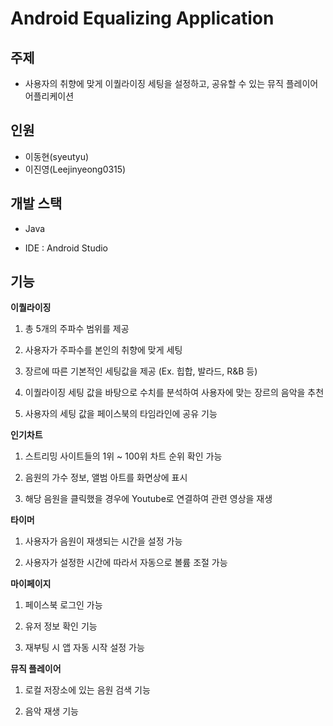 # Android Equalizing Application

## 주제
* 사용자의 취향에 맞게 이퀄라이징 세팅을 설정하고, 공유할 수 있는 뮤직 플레이어 어플리케이션

## 인원
* 이동현(syeutyu)
* 이진영(Leejinyeong0315)

## 개발 스택
* Java

* IDE : Android Studio

## 기능
**이퀄라이징**

1. 총 5개의 주파수 범위를 제공

2. 사용자가 주파수를 본인의 취향에 맞게 세팅

3. 장르에 따른 기본적인 세팅값을 제공 (Ex. 힙합, 발라드, R&B 등)

4. 이퀄라이징 세팅 값을 바탕으로 수치를 분석하여 사용자에 맞는 장르의 음악을 추천

5. 사용자의 세팅 값을 페이스북의 타임라인에 공유 기능



**인기차트**

1. 스트리밍 사이트들의 1위 ~ 100위 차트 순위 확인 가능

2. 음원의 가수 정보, 앨범 아트를 화면상에 표시

3. 해당 음원을 클릭했을 경우에 Youtube로 연결하여 관련 영상을 재생



**타이머**

1. 사용자가 음원이 재생되는 시간을 설정 가능

2. 사용자가 설정한 시간에 따라서 자동으로 볼륨 조절 가능



**마이페이지**

1. 페이스북 로그인 가능

2. 유저 정보 확인 기능

3. 재부팅 시 앱 자동 시작 설정 가능



**뮤직 플레이어**

1. 로컬 저장소에 있는 음원 검색 기능

2. 음악 재생 기능
